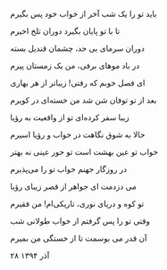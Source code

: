 <!-- 
.. title: قصر رؤیا
.. slug: ghasre_roya
.. date: 2015-12-19 11:29:04 UTC
.. tags: غزل
.. category: 
.. link: 
.. description: 
.. type: text
-->

باید تو را یک شب آخر از خواب خود پس بگیرم

تا با تو پایان بگیرد دوران تلخ اخیرم

دوران سرمای بی حد، چشمان قندیل بسته

در باد موهای برفی، من یک زمستان پیرم

ای فصل خوبم که رفتی! زیباتر از هر بهاری

بعد از تو توفان شن شد من خسته‌ای در کویرم

زیبا سفر کرده‌ای تو از واقعیت به رؤیا

حالا به شوق نگاهت در خواب و رؤیا اسیرم

خواب تو عین بهشت است تو حور عینی نه بهتر

در روزگار جهنم خواب تو را می‌پذیرم

می دزدمت ای جواهر از قصر زیبای رؤیا

تو کوه و دریای نوری، تاریکی‌ام! من فقیرم

وقتی تو را پس گرفتم از خواب طولانی شب

آن قدر می بوسمت تا از خستگی من بمیرم

۲۸ آذر ۱۳۹۴
